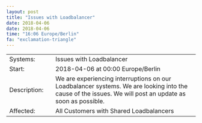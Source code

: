 ```yaml
---
layout: post
title: "Issues with Loadbalancer"
date: 2018-04-06
date: 2018-04-06
time: "16:06 Europe/Berlin"
fa: "exclamation-triangle"
---
```


|                   |   |                                                                      |
|-------------------|---|----------------------------------------------------------------------|
| Systems:          |   | Issues with Loadbalancer|
| Start:            |   | 2018-04-06 at 00:00 Europe/Berlin |
| Description:      |   | We are experiencing interruptions on our Loadbalancer systems. We are looking into the cause of the issues. We will post an update as soon as possible. |
| Affected:         |   | All Customers with Shared Loadbalancers |